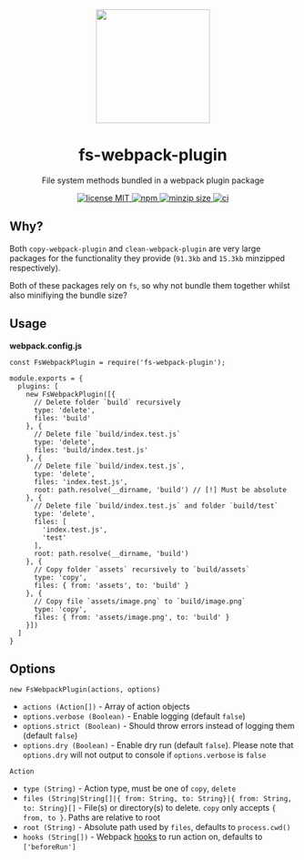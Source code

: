 <div align="center">
  <a href="https://github.com/webpack/webpack">
    <img width="200" height="200"
      src="https://webpack.js.org/assets/icon-square-big.svg">
  </a>

  <h1>fs-webpack-plugin</h1>
  <p>File system methods bundled in a webpack plugin package</p>
</div>

<div align="center">
  <a href="/LICENSE">
    <img alt="license MIT" src="https://img.shields.io/badge/License-MIT-blue.svg">
  </a>
  <a href="https://www.npmjs.com/package/fs-webpack-plugin">
    <img alt="npm" src="https://img.shields.io/npm/v/fs-webpack-plugin?label=npm" />
  </a>
  <a href="https://bundlephobia.com/result?p=fs-webpack-plugin@3.0.0">
    <img alt="minzip size" src="https://img.shields.io/bundlephobia/minzip/fs-webpack-plugin@3.0.0.svg">
  </a>
  <a href="https://github.com/chronoDave/fs-webpack-plugin/workflows/ci">
    <img alt="ci" src="https://github.com/chronoDave/fs-webpack-plugin/workflows/ci/badge.svg?branch=master">
  </a>
</div>

## Why?

Both `copy-webpack-plugin` and `clean-webpack-plugin` are very large packages for the functionality they provide (`91.3kb` and `15.3kb` minzipped respectively).

Both of these packages rely on `fs`, so why not bundle them together whilst also minifiying the bundle size?

## Usage

<b>webpack.config.js</b>

```JS
const FsWebpackPlugin = require('fs-webpack-plugin');

module.exports = {
  plugins: [
    new FsWebpackPlugin([{
      // Delete folder `build` recursively
      type: 'delete',
      files: 'build'
    }, {
      // Delete file `build/index.test.js`
      type: 'delete',
      files: 'build/index.test.js'
    }, {
      // Delete file `build/index.test.js`,
      type: 'delete',
      files: 'index.test.js',
      root: path.resolve(__dirname, 'build') // [!] Must be absolute
    }, {
      // Delete file `build/index.test.js` and folder `build/test`
      type: 'delete',
      files: [
        'index.test.js',
        'test'
      ],
      root: path.resolve(__dirname, 'build')
    }, {
      // Copy folder `assets` recursively to `build/assets`
      type: 'copy',
      files: { from: 'assets', to: 'build' }
    }, {
      // Copy file `assets/image.png` to `build/image.png`
      type: 'copy',
      files: { from: 'assets/image.png', to: 'build' }
    }])
  ]
}
```

## Options

`new FsWebpackPlugin(actions, options)` 

 - `actions (Action[])` - Array of action objects
 - `options.verbose (Boolean)` - Enable logging (default `false`)
 - `options.strict (Boolean)` - Should throw errors instead of logging them (default `false`)
 - `options.dry (Boolean)` - Enable dry run (default `false`). Please note that `options.dry` will not output to console if `options.verbose` is `false`

`Action`

 - `type (String)` - Action type, must be one of `copy`, `delete`
 - `files (String|String[]|{ from: String, to: String}|{ from: String, to: String}[]` - File(s) or directory(s) to delete. `copy` only accepts `{ from, to }`. Paths are relative to root
 - `root (String)` - Absolute path used by `files`, defaults to `process.cwd()`
 - `hooks (String[])` - Webpack [hooks](https://webpack.js.org/api/compiler-hooks/#hooks) to run action on, defaults to `['beforeRun']`
